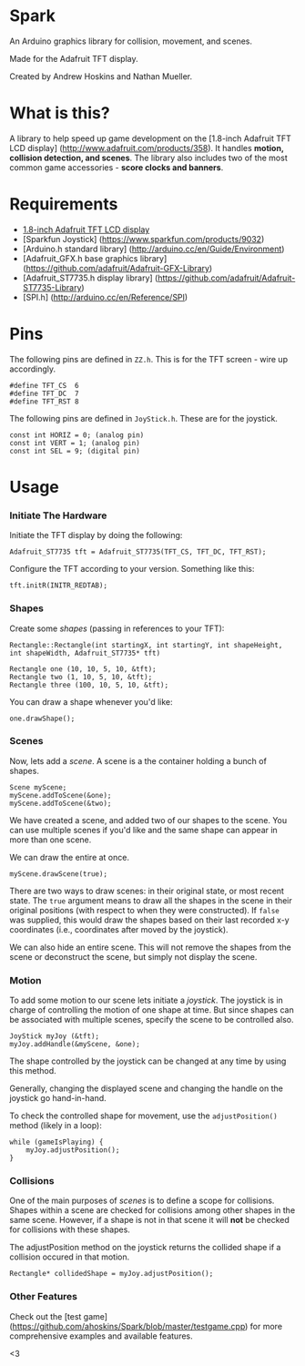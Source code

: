 Spark
=====

An Arduino graphics library for collision, movement, and scenes.

Made for the Adafruit TFT display.

Created by Andrew Hoskins and Nathan Mueller.

What is this?
======

A library to help speed up game development on the [1.8-inch Adafruit TFT LCD display] (http://www.adafruit.com/products/358). It handles **motion, collision detection, and scenes**.  The library also includes two of the most common game accessories - **score clocks and banners**.

Requirements
=======

- [1.8-inch Adafruit TFT LCD display](http://www.adafruit.com/products/358)
- [Sparkfun Joystick] (https://www.sparkfun.com/products/9032)
- [Arduino.h standard library] (http://arduino.cc/en/Guide/Environment)
- [Adafruit_GFX.h base graphics library] (https://github.com/adafruit/Adafruit-GFX-Library)
- [Adafruit_ST7735.h display library] (https://github.com/adafruit/Adafruit-ST7735-Library)
- [SPI.h] (http://arduino.cc/en/Reference/SPI)

Pins
=====

The following pins are defined in `ZZ.h`. This is for the TFT screen - wire up accordingly.

    #define TFT_CS  6
    #define TFT_DC  7
    #define TFT_RST 8

The following pins are defined in `JoyStick.h`. These are for the joystick.

    const int HORIZ = 0; (analog pin)
    const int VERT = 1; (analog pin)
    const int SEL = 9; (digital pin)

Usage
======

### Initiate The Hardware ###

Initiate the TFT display by doing the following:

`Adafruit_ST7735 tft = Adafruit_ST7735(TFT_CS, TFT_DC, TFT_RST);`

Configure the TFT according to your version.  Something like this:

`tft.initR(INITR_REDTAB);`

### Shapes ###

Create some *shapes* (passing in references to your TFT):

`Rectangle::Rectangle(int startingX, int startingY, int shapeHeight, int shapeWidth, Adafruit_ST7735* tft)`

	Rectangle one (10, 10, 5, 10, &tft);
	Rectangle two (1, 10, 5, 10, &tft);
	Rectangle three (100, 10, 5, 10, &tft);

You can draw a shape whenever you'd like:

`one.drawShape();`

### Scenes ###

Now, lets add a *scene*.  A scene is a the container holding a bunch of shapes.

    Scene myScene;
    myScene.addToScene(&one);
    myScene.addToScene(&two);

We have created a scene, and added two of our shapes to the scene.  You can use multiple scenes if you'd like and the same shape can appear in more than one scene.

We can draw the entire at once.

    myScene.drawScene(true);
    
There are two ways to draw scenes: in their original state, or most recent state.  The `true` argument means to draw all the shapes in the scene in their original positions (with respect to when they were constructed).  If `false` was supplied, this would draw the shapes based on their last recorded x-y coordinates (i.e., coordinates after moved by the joystick).

We can also hide an entire scene.  This will not remove the shapes from the scene or deconstruct the scene, but simply not display the scene. 

### Motion ###

To add some motion to our scene lets initiate a *joystick*.  The joystick is in charge of controlling the motion of one shape at time.  But since shapes can be associated with multiple scenes, specify the scene to be controlled also. 

    JoyStick myJoy (&tft);
    myJoy.addHandle(&myScene, &one);
    
The shape controlled by the joystick can be changed at any time by using this method.

Generally, changing the displayed scene and changing the handle on the joystick go hand-in-hand.

To check the controlled shape for movement, use the `adjustPosition()` method (likely in a loop):

    while (gameIsPlaying) {
        myJoy.adjustPosition();
    }
    
### Collisions ###

One of the main purposes of *scenes* is to define a scope for collisions.  Shapes within a scene are checked for collisions among other shapes in the same scene.  However, if a shape is not in that scene it will **not** be checked for collisions with these shapes.

The adjustPosition method on the joystick returns the collided shape if a collision occured in that motion.

    Rectangle* collidedShape = myJoy.adjustPosition();
    
### Other Features ###

Check out the [test game] (https://github.com/ahoskins/Spark/blob/master/testgame.cpp) for more comprehensive examples and available features.

<3 









 
	





  



